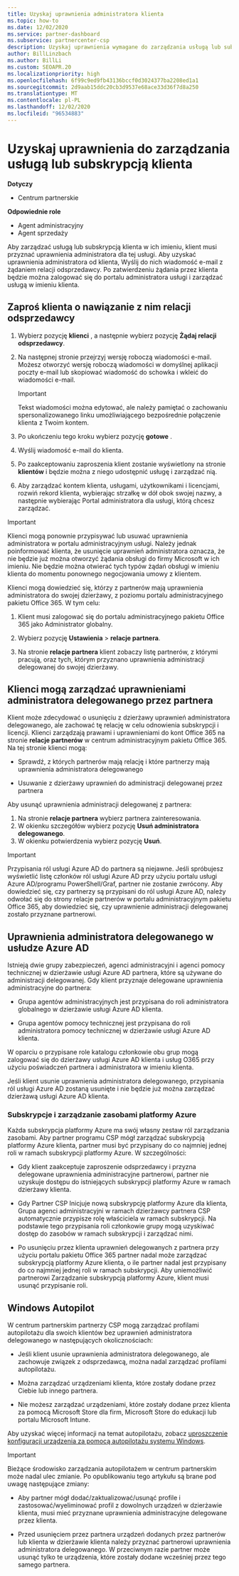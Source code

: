 ```yaml
---
title: Uzyskaj uprawnienia administratora klienta
ms.topic: how-to
ms.date: 12/02/2020
ms.service: partner-dashboard
ms.subservice: partnercenter-csp
description: Uzyskaj uprawnienia wymagane do zarządzania usługą lub subskrypcją klienta w ich imieniu. Dowiedz się, w jaki sposób uprawnienia są udzielane, odwoływane i zarządzane.
author: BillLinzbach
ms.author: BillLi
ms.custom: SEOAPR.20
ms.localizationpriority: high
ms.openlocfilehash: 6f99c9ed9fb43136bccf0d3024377ba2208ed1a1
ms.sourcegitcommit: 2d9aab15ddc20cb3d9537e68ace33d36f7d8a250
ms.translationtype: MT
ms.contentlocale: pl-PL
ms.lasthandoff: 12/02/2020
ms.locfileid: "96534883"
---
```

# <a name="obtain-permissions-to-manage-a-customers-service-or-subscription"></a>Uzyskaj uprawnienia do zarządzania usługą lub subskrypcją klienta

**Dotyczy**

- Centrum partnerskie

**Odpowiednie role**

- Agent administracyjny
- Agent sprzedaży

Aby zarządzać usługą lub subskrypcją klienta w ich imieniu, klient musi przyznać uprawnienia administratora dla tej usługi. Aby uzyskać uprawnienia administratora od klienta, Wyślij do nich wiadomość e-mail z żądaniem relacji odsprzedawcy. Po zatwierdzeniu żądania przez klienta będzie można zalogować się do portalu administratora usługi i zarządzać usługą w imieniu klienta. 

## <a name="invite-a-customer-to-establish-a-reseller-relationship-with-you"></a>Zaproś klienta o nawiązanie z nim relacji odsprzedawcy

1.  Wybierz pozycję **klienci** , a następnie wybierz pozycję **Żądaj relacji odsprzedawcy**.

2.  Na następnej stronie przejrzyj wersję roboczą wiadomości e-mail. Możesz otworzyć wersję roboczą wiadomości w domyślnej aplikacji poczty e-mail lub skopiować wiadomość do schowka i wkleić do wiadomości e-mail. 

    >[!IMPORTANT]
    >Tekst wiadomości można edytować, ale należy pamiętać o zachowaniu spersonalizowanego linku umożliwiającego bezpośrednie połączenie klienta z Twoim kontem. 
    
3.  Po ukończeniu tego kroku wybierz pozycję **gotowe** .

4.  Wyślij wiadomość e-mail do klienta.

5.  Po zaakceptowaniu zaproszenia klient zostanie wyświetlony na stronie **klientów** i będzie można z niego udostępnić usługę i zarządzać nią.

6.  Aby zarządzać kontem klienta, usługami, użytkownikami i licencjami, rozwiń rekord klienta, wybierając strzałkę w dół obok swojej nazwy, a następnie wybierając Portal administratora dla usługi, którą chcesz zarządzać.

>[!IMPORTANT]  
>Klienci mogą ponownie przypisywać lub usuwać uprawnienia administratora w portalu administracyjnym usługi. Należy jednak poinformować klienta, że usunięcie uprawnień administratora oznacza, że nie będzie już można otworzyć żądania obsługi do firmy Microsoft w ich imieniu. Nie będzie można otwierać tych typów żądań obsługi w imieniu klienta do momentu ponownego negocjowania umowy z klientem.

Klienci mogą dowiedzieć się, którzy z partnerów mają uprawnienia administratora do swojej dzierżawy, z poziomu portalu administracyjnego pakietu Office 365. W tym celu:

1. Klient musi zalogować się do portalu administracyjnego pakietu Office 365 jako Administrator globalny.

2. Wybierz pozycję **Ustawienia**  >  **relacje partnera**.

3. Na stronie **relacje partnera** klient zobaczy listę partnerów, z którymi pracują, oraz tych, którym przyznano uprawnienia administracji delegowanej do swojej dzierżawy.

## <a name="customers-can-manage-a-partners-delegated-admin-privileges"></a>Klienci mogą zarządzać uprawnieniami administratora delegowanego przez partnera 

Klient może zdecydować o usunięciu z dzierżawy uprawnień administratora delegowanego, ale zachować tę relację w celu odnowienia subskrypcji i licencji. Klienci zarządzają prawami i uprawnieniami do kont Office 365 na stronie **relacje partnerów** w centrum administracyjnym pakietu Office 365. Na tej stronie klienci mogą:

- Sprawdź, z których partnerów mają relację i które partnerzy mają uprawnienia administratora delegowanego

- Usuwanie z dzierżawy uprawnień do administracji delegowanej przez partnera

Aby usunąć uprawnienia administracji delegowanej z partnera:

1. Na stronie **relacje partnera** wybierz partnera zainteresowania.
2. W okienku szczegółów wybierz pozycję **Usuń administratora delegowanego**.
3. W okienku potwierdzenia wybierz pozycję **Usuń**.

>[!IMPORTANT]  
>Przypisania ról usługi Azure AD do partnera są niejawne. Jeśli spróbujesz wyświetlić listę członków ról usługi Azure AD przy użyciu portalu usługi Azure AD/programu PowerShell/Graf, partner nie zostanie zwrócony. Aby dowiedzieć się, czy partnerzy są przypisani do ról usługi Azure AD, należy odwołać się do strony relacje partnerów w portalu administracyjnym pakietu Office 365, aby dowiedzieć się, czy uprawnienie administracji delegowanej zostało przyznane partnerowi.

## <a name="delegated-admin-privileges-in-azure-ad"></a>Uprawnienia administratora delegowanego w usłudze Azure AD 

Istnieją dwie grupy zabezpieczeń, agenci administracyjni i agenci pomocy technicznej w dzierżawie usługi Azure AD partnera, które są używane do administracji delegowanej. Gdy klient przyznaje delegowane uprawnienia administracyjne do partnera:

- Grupa agentów administracyjnych jest przypisana do roli administratora globalnego w dzierżawie usługi Azure AD klienta.

- Grupa agentów pomocy technicznej jest przypisana do roli administratora pomocy technicznej w dzierżawie usługi Azure AD klienta.

W oparciu o przypisane role katalogu członkowie obu grup mogą zalogować się do dzierżawy usługi Azure AD klienta i usług O365 przy użyciu poświadczeń partnera i administratora w imieniu klienta.

Jeśli klient usunie uprawnienia administratora delegowanego, przypisania ról usługi Azure AD zostaną usunięte i nie będzie już można zarządzać dzierżawą usługi Azure AD klienta.

### <a name="azure-subscriptions-and-resource-management"></a>Subskrypcje i zarządzanie zasobami platformy Azure

Każda subskrypcja platformy Azure ma swój własny zestaw ról zarządzania zasobami. Aby partner programu CSP mógł zarządzać subskrypcją platformy Azure klienta, partner musi być przypisany do co najmniej jednej roli w ramach subskrypcji platformy Azure. W szczególności:

- Gdy klient zaakceptuje zaproszenie odsprzedawcy i przyzna delegowane uprawnienia administracyjne partnerowi, partner nie uzyskuje dostępu do istniejących subskrypcji platformy Azure w ramach dzierżawy klienta.

- Gdy Partner CSP Inicjuje nową subskrypcję platformy Azure dla klienta, Grupa agenci administracyjni w ramach dzierżawcy partnera CSP automatycznie przypisze rolę właściciela w ramach subskrypcji. Na podstawie tego przypisania roli członkowie grupy mogą uzyskiwać dostęp do zasobów w ramach subskrypcji i zarządzać nimi.

- Po usunięciu przez klienta uprawnień delegowanych z partnera przy użyciu portalu pakietu Office 365 partner nadal może zarządzać subskrypcją platformy Azure klienta, o ile partner nadal jest przypisany do co najmniej jednej roli w ramach subskrypcji. Aby uniemożliwić partnerowi Zarządzanie subskrypcją platformy Azure, klient musi usunąć przypisanie roli.

## <a name="windows-autopilot"></a>Windows Autopilot

W centrum partnerskim partnerzy CSP mogą zarządzać profilami autopilotażu dla swoich klientów bez uprawnień administratora delegowanego w następujących okolicznościach: 

- Jeśli klient usunie uprawnienia administratora delegowanego, ale zachowuje związek z odsprzedawcą, można nadal zarządzać profilami autopilotażu.

- Można zarządzać urządzeniami klienta, które zostały dodane przez Ciebie lub innego partnera. 

- Nie możesz zarządzać urządzeniami, które zostały dodane przez klienta za pomocą Microsoft Store dla firm, Microsoft Store do edukacji lub portalu Microsoft Intune.

Aby uzyskać więcej informacji na temat autopilotażu, zobacz [uproszczenie konfiguracji urządzenia za pomocą autopilotażu systemu Windows](autopilot.md).

>[!IMPORTANT]  
>Bieżące środowisko zarządzania autopilotażem w centrum partnerskim może nadal ulec zmianie. Po opublikowaniu tego artykułu są brane pod uwagę następujące zmiany:

- Aby partner mógł dodać/zaktualizować/usunąć profile i zastosować/wyeliminować profil z dowolnych urządzeń w dzierżawie klienta, musi mieć przyznane uprawnienia administracyjne delegowane przez klienta.

- Przed usunięciem przez partnera urządzeń dodanych przez partnerów lub klienta w dzierżawie klienta należy przyznać partnerowi uprawnienia administratora delegowanego. W przeciwnym razie partner może usunąć tylko te urządzenia, które zostały dodane wcześniej przez tego samego partnera.
